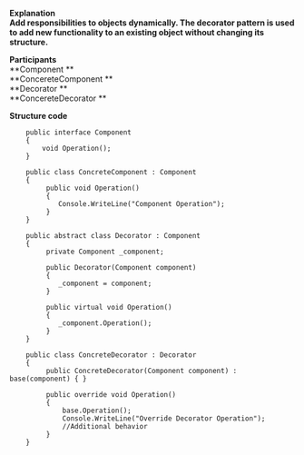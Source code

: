 **Explanation** <br/>
**Add responsibilities to objects dynamically. The decorator pattern is used to add new functionality to an existing object without changing its structure.**

**Participants** <br/>
**Component ** <br/>
**ConcereteComponent ** <br/>
**Decorator ** <br/>
**ConcereteDecorator ** <br/>

**Structure code**

```
    public interface Component
    {
        void Operation();
    }

    public class ConcreteComponent : Component
    {
         public void Operation()
         {
            Console.WriteLine("Component Operation");
         }
    }

    public abstract class Decorator : Component
    {
         private Component _component;

         public Decorator(Component component)
         {
            _component = component;
         }

         public virtual void Operation()
         {
            _component.Operation();
         }
    }

    public class ConcreteDecorator : Decorator
    {
         public ConcreteDecorator(Component component) : base(component) { }

         public override void Operation()
         {
             base.Operation();
             Console.WriteLine("Override Decorator Operation");
             //Additional behavior
         }
    }
```
